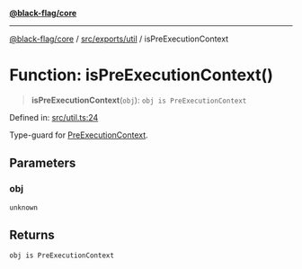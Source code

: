 [**@black-flag/core**](../../../../README.md)

***

[@black-flag/core](../../../../README.md) / [src/exports/util](../README.md) / isPreExecutionContext

# Function: isPreExecutionContext()

> **isPreExecutionContext**(`obj`): `obj is PreExecutionContext`

Defined in: [src/util.ts:24](https://github.com/Xunnamius/black-flag/blob/8d031666f2b06def50a0b12d4e86a7961a49e69d/src/util.ts#L24)

Type-guard for [PreExecutionContext](../type-aliases/PreExecutionContext.md).

## Parameters

### obj

`unknown`

## Returns

`obj is PreExecutionContext`
